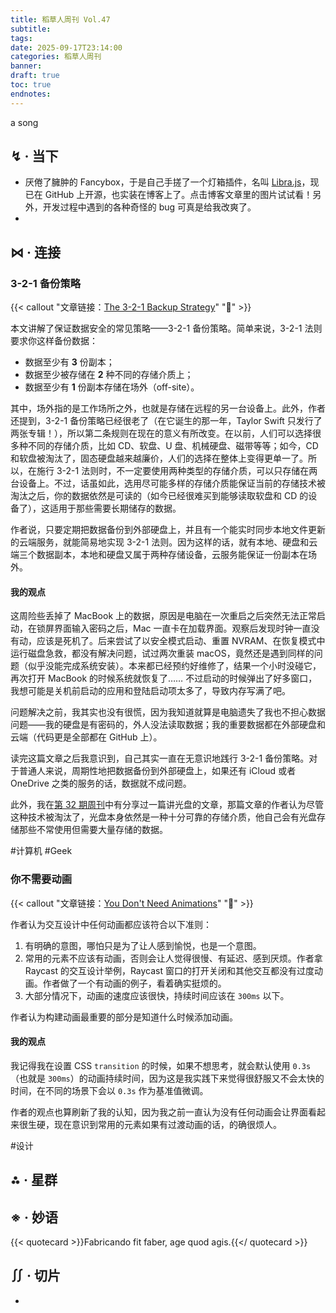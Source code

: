 ```yaml
---
title: 稻草人周刊 Vol.47
subtitle:
tags:
date: 2025-09-17T23:14:00
categories: 稻草人周刊
banner:
draft: true
toc: true
endnotes:
---
```


a song

<!--more-->

## ↯ · 当下

- 厌倦了臃肿的 Fancybox，于是自己手搓了一个灯箱插件，名叫 [Libra.js](https://github.com/BigCoke233/libra)，现已在 GitHub 上开源，也实装在博客上了。点击博客文章里的图片试试看！另外，开发过程中遇到的各种奇怪的 bug 可真是给我改爽了。
- 

## ⋈︎ · 连接

### 3-2-1 备份策略

{{< callout "文章链接：[The 3-2-1 Backup Strategy](https://www.backblaze.com/blog/the-3-2-1-backup-strategy/)" "📜" >}}

本文讲解了保证数据安全的常见策略——3-2-1 备份策略。简单来说，3-2-1 法则要求你这样备份数据：

- 数据至少有 **3** 份副本；
- 数据至少被存储在 **2** 种不同的存储介质上；
- 数据至少有 **1** 份副本存储在场外（off-site）。

其中，场外指的是工作场所之外，也就是存储在远程的另一台设备上。此外，作者还提到，3-2-1 备份策略已经很老了（在它诞生的那一年，Taylor Swift 只发行了两张专辑！），所以第二条规则在现在的意义有所改变。在以前，人们可以选择很多种不同的存储介质，比如 CD、软盘、U 盘、机械硬盘、磁带等等；如今，CD 和软盘被淘汰了，固态硬盘越来越廉价，人们的选择在整体上变得更单一了。所以，在施行 3-2-1 法则时，不一定要使用两种类型的存储介质，可以只存储在两台设备上。不过，话虽如此，选用尽可能多样的存储介质能保证当前的存储技术被淘汰之后，你的数据依然是可读的（如今已经很难买到能够读取软盘和 CD 的设备了），这适用于那些需要长期储存的数据。

作者说，只要定期把数据备份到外部硬盘上，并且有一个能实时同步本地文件更新的云端服务，就能简易地实现 3-2-1 法则。因为这样的话，就有本地、硬盘和云端三个数据副本，本地和硬盘又属于两种存储设备，云服务能保证一份副本在场外。

#### 我的观点

这周险些丢掉了 MacBook 上的数据，原因是电脑在一次重启之后突然无法正常启动，在锁屏界面输入密码之后，Mac 一直卡在加载界面。观察后发现时钟一直没有动，应该是死机了。后来尝试了以安全模式启动、重置 NVRAM、在恢复模式中运行磁盘急救，都没有解决问题，试过两次重装 macOS，竟然还是遇到同样的问题（似乎没能完成系统安装）。本来都已经预约好维修了，结果一个小时没碰它，再次打开 MacBook 的时候系统就恢复了…… 不过启动的时候弹出了好多窗口，我想可能是关机前启动的应用和登陆启动项太多了，导致内存写满了吧。

问题解决之前，我其实也没有很慌，因为我知道就算是电脑遗失了我也不担心数据问题——我的硬盘是有密码的，外人没法读取数据；我的重要数据都在外部硬盘和云端（代码更是全部都在 GitHub 上）。

读完这篇文章之后我意识到，自己其实一直在无意识地践行 3-2-1 备份策略。对于普通人来说，周期性地把数据备份到外部硬盘上，如果还有 iCloud 或者 OneDrive 之类的服务的话，数据就不成问题。

此外，我在[第 32 期周刊](/posts/weekly/32/#光盘是一种可靠的存储介质)中有分享过一篇讲光盘的文章，那篇文章的作者认为尽管这种技术被淘汰了，光盘本身依然是一种十分可靠的存储介质，他自己会有光盘存储那些不常使用但需要大量存储的数据。

#计算机 #Geek 

### 你不需要动画

{{< callout "文章链接：[You Don't Need Animations](https://emilkowal.ski/ui/you-dont-need-animations)" "📜" >}}

作者认为交互设计中任何动画都应该符合以下准则：

1. 有明确的意图，哪怕只是为了让人感到愉悦，也是一个意图。
2. 常用的元素不应该有动画，否则会让人觉得很慢、有延迟、感到厌烦。作者拿 Raycast 的交互设计举例，Raycast 窗口的打开关闭和其他交互都没有过度动画。作者做了一个有动画的例子，看着确实挺烦的。
3. 大部分情况下，动画的速度应该很快，持续时间应该在 `300ms` 以下。

作者认为构建动画最重要的部分是知道什么时候添加动画。

#### 我的观点

我记得我在设置 CSS `transition` 的时候，如果不想思考，就会默认使用 `0.3s`（也就是 `300ms`）的动画持续时间，因为这是我实践下来觉得很舒服又不会太快的时间，在不同的场景下会以 `0.3s` 作为基准值微调。

作者的观点也算刷新了我的认知，因为我之前一直认为没有任何动画会让界面看起来很生硬，现在意识到常用的元素如果有过渡动画的话，的确很烦人。

#设计 

## ⁂ · 星群



## ※ · 妙语

{{< quotecard >}}Fabricando fit faber, age quod agis.{{</ quotecard >}}



## ∬ · 切片

- 
